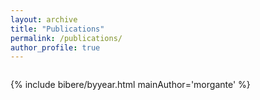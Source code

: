 ```yaml
---
layout: archive
title: "Publications"
permalink: /publications/
author_profile: true
---
```


<!--
{% if author.googlescholar %}
  You can also find my articles on <u><a href="{{author.googlescholar}}">my Google Scholar profile</a>.</u>
{% endif %}

{% include base_path %}

{% for post in site.publications reversed %}
  {% include archive-single.html %}
{% endfor %}
 -->

<script src="https://cdn.jsdelivr.net/npm/chart.js"></script>


<div class="container">
  <div class="main_wrapper">
    <div class="canvas_wrapper"> <canvas class="canvas chart-area" id="citationHistogram"></canvas> </div>
    <div class="canvas_wrapper"> <canvas class="canvas chart-area" id="paperCountDoughnut"></canvas> </div>
  </div>
</div>

{% include bibere/byyear.html mainAuthor='morgante' %}

<script>
  // Sample data (replace with your actual data)
  const mainTextColor = getComputedStyle(document.documentElement).getPropertyValue('--main-text-color');
  const papers = [
      { title: "Paper 1", citations: 3, published: true },
      { title: "Paper 2", citations: 59, published: true },
      { title: "Paper 3", citations: 12, published: true },
      { title: "Paper 4", citations: 2, published: false },
      { title: "Paper 5", citations: 6, published: false },
      { title: "Paper 6", citations: 0, published: false },
      // Add more papers here...
  ];

  // Initialize arrays to hold citation counts for citable and published papers
  const citableCounts = [0, 0, 0, 0, 0]; // Initialize with zeros for each citation range
  const publishedCounts = [0, 0, 0, 0, 0]; // Initialize with zeros for each citation range

  // Count the number of papers falling into each citation range for citable and published papers
  papers.forEach(paper => {
      const citations = paper.citations;
      if (paper.published) {
          if (citations == 0) {
              publishedCounts[0]++;
          } else if (citations < 10) {
              publishedCounts[1]++;
          } else if (citations < 20) {
              publishedCounts[2]++;
          } else if (citations < 50) {
              publishedCounts[3]++;
          } else {
              publishedCounts[4]++;
          }
      } else {
          if (citations == 0) {
              citableCounts[0]++;
          } else if (citations < 10) {
              citableCounts[1]++;
          } else if (citations < 20) {
              citableCounts[2]++;
          } else if (citations < 50) {
              citableCounts[3]++;
          } else {
              citableCounts[4]++;
          }
      }
  });

  // Draw the histogram
  var ctx = document.getElementById('citationHistogram').getContext('2d');
  var myChart = new Chart(ctx, {
  type: 'bar',
  data: {
  labels: ["0", "1-9", "10-19", "20-49", "50-99"],
  datasets: [{
      label: 'Citable Papers',
      backgroundColor: 'rgb(54, 162, 235)',
      data: citableCounts // Sample data for citable papers
  }, {
      label: 'Published Papers',
      backgroundColor: 'rgb(255, 99, 132)',
      data: publishedCounts // Sample data for published papers
  }]
  },
  options: {
    scales: {
      yAxes: [{
        ticks: {
            beginAtZero: true,
            fontColor: mainTextColor // Set the color of the ticks on the y-axis to the value of --main-text-color
        },
        gridLines: {
            color: mainTextColor // Set the color of the grid lines on the y-axis to the value of --main-text-color
        }
    }],
    xAxes: [{
        ticks: {
            fontColor: mainTextColor // Set the color of the ticks on the x-axis to the value of --main-text-color
        },
        gridLines: {
            color: mainTextColor // Set the color of the grid lines on the x-axis to the value of --main-text-color
        }
      }]
    },
    legend: {
            labels: {
                fontColor: mainTextColor // Set the color of the legend labels to the value of --main-text-color
            }
    }
  }
  });
   // Draw the doughnut chart for paper count
        var ctxDoughnut = document.getElementById('paperCountDoughnut').getContext('2d');
        var myChartDoughnut = new Chart(ctxDoughnut, {
            type: 'doughnut',
            data: {
                labels: ['Citable','Published'],
                datasets: [{
                    data: [publishedCounts.reduce((a, b) => a + b), citableCounts.reduce((a, b) => a + b)],
                    backgroundColor: ['rgb(54, 162, 235)','rgb(255, 99, 132)']
                }]
            },
            options: {
                responsive: true,
                maintainAspectRatio: false
            }
        });

</script>

<style>
  .container {
      width: 90%;
      margin: auto;
      margin-left: 10%;
      align-items: center;
  }

  .main_wrapper{
      display: flex;
      flex-wrap: row;
      justify-content: center;
      align-items: center;
      height: auto;
      width: 100%;
  }
  .canvas_wrapper{
      display: flex;
      justify-content: center;
      align-items: center;
      flex-direction: column;
      width: 60%;
  }
  .canvas{
      width: 100%;
      height: auto;
  }
</style>




<!--
<style type="text/css">
  div.arxivfeed {margin-bottom: 5px; width:700px;}
</style>

<div id="arxivfeed"></div>
-->

